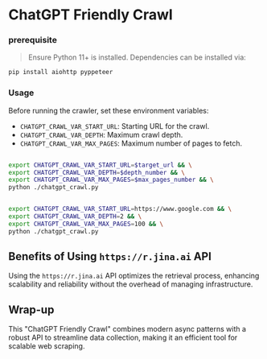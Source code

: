 # ChatGPT Friendly Crawl


### prerequisite

> Ensure Python 11+ is installed. Dependencies can be installed via:  

```bash
pip install aiohttp pyppeteer
```

### Usage

Before running the crawler, set these environment variables:
- `CHATGPT_CRAWL_VAR_START_URL`: Starting URL for the crawl.
- `CHATGPT_CRAWL_VAR_DEPTH`: Maximum crawl depth.
- `CHATGPT_CRAWL_VAR_MAX_PAGES`: Maximum number of pages to fetch.

```bash

export CHATGPT_CRAWL_VAR_START_URL=$target_url && \
export CHATGPT_CRAWL_VAR_DEPTH=$depth_number && \
export CHATGPT_CRAWL_VAR_MAX_PAGES=$max_pages_number && \
python ./chatgpt_crawl.py

```

```bash

export CHATGPT_CRAWL_VAR_START_URL=https://www.google.com && \
export CHATGPT_CRAWL_VAR_DEPTH=2 && \
export CHATGPT_CRAWL_VAR_MAX_PAGES=100 && \
python ./chatgpt_crawl.py

```

## Benefits of Using `https://r.jina.ai` API

Using the `https://r.jina.ai` API optimizes the retrieval process, enhancing scalability and reliability without the overhead of managing infrastructure.

## Wrap-up

This "ChatGPT Friendly Crawl" combines modern async patterns with a robust API to streamline data collection, making it an efficient tool for scalable web scraping.
